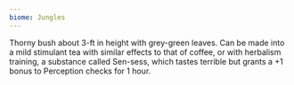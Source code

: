 ```yaml
---
biome: Jungles
---
```

Thorny bush about 3-ft in height with grey-green leaves. Can be made into a mild stimulant tea with similar effects to that of coffee, or with herbalism training, a substance called Sen-sess, which tastes terrible but grants a +1 bonus to Perception checks for 1 hour. 

